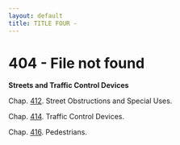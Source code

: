 ```yaml
---
layout: default 
title: TITLE FOUR - 
---
```


<H1>404 - File not found</H1>

**Streets and Traffic Control Devices**

Chap. [412](1d457f4f.html). Street Obstructions and Special Uses.

Chap. [414](1d7f3d40.html). Traffic Control Devices.

Chap. [416](1e26f952.html). Pedestrians.
